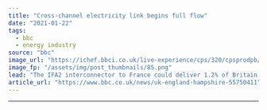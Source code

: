 ```yaml
---
title: "Cross-channel electricity link begins full flow"
date: "2021-01-22"
tags: 
  - bbc
  - energy industry
source: "bbc"
image_url: "https://ichef.bbci.co.uk/live-experience/cps/320/cpsprodpb/11B84/production/_114908527_pic2nationalgridsnewinterconnectorifa2willpoweronemillionbritishhomesandavoid1.png"
image_fp: "/assets/img/post_thumbnails/85.png"
lead: "The IFA2 interconnector to France could deliver 1.2% of Britain's energy needs, National Grid says."
article_url: "https://www.bbc.co.uk/news/uk-england-hampshire-55750411"
---
```


---
